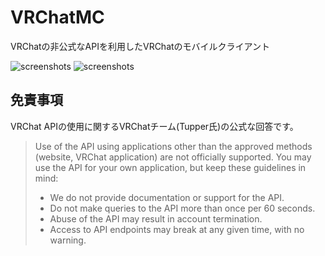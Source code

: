 # VRChatMC

VRChatの非公式なAPIを利用したVRChatのモバイルクライアント

![screenshots](https://raw.githubusercontent.com/fa0311/vrchat_mobile_client/master/docs/img/screenshots1.jpg?token=GHSAT0AAAAAABQUEYY7RI4SRYH4R5Q6QN3IYP3TCDA)
![screenshots](https://raw.githubusercontent.com/fa0311/vrchat_mobile_client/master/docs/img/screenshots2.jpg?token=GHSAT0AAAAAABQUEYY72UXUQWN3C33H7MEGYP3TCVQ)


## 免責事項
VRChat APIの使用に関するVRChatチーム(Tupper氏)の公式な回答です。

> Use of the API using applications other than the approved methods (website, VRChat application) are not officially supported. You may use the API for your own application, but keep these guidelines in mind:
> - We do not provide documentation or support for the API.
> - Do not make queries to the API more than once per 60 seconds.
> - Abuse of the API may result in account termination.
> - Access to API endpoints may break at any given time, with no warning.